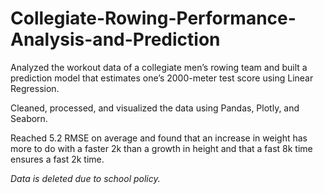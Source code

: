 # Collegiate-Rowing-Performance-Analysis-and-Prediction
Analyzed the workout data of a collegiate men’s rowing team and built a prediction model that estimates one’s 2000-meter test score using Linear Regression.

Cleaned, processed, and visualized the data using Pandas, Plotly, and Seaborn.

Reached 5.2 RMSE on average and found that an increase in weight has more to do with a faster 2k than a growth in height and that a fast 8k time ensures a fast 2k time.

*Data is deleted due to school policy.*

